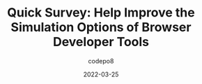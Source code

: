---
author: codepo8
date: 2022-03-25
permalink: false
tags:
  - surveys
  - user-agents
  - tooling
  - developer-experience
target_url: https://christianheilmann.com/2022/03/25/quick-survey-help-improve-the-simulation-options-of-browser-developer-tools/
title: "Quick Survey: Help Improve the Simulation Options of Browser Developer Tools"
---